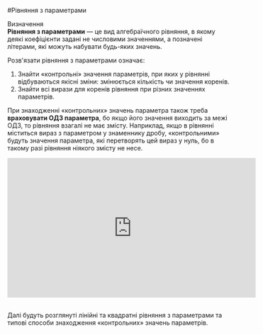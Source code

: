 #Рівняння з параметрами

<div class="space">
<div class="eoz-wrap">
<span class="eoz">Визначення</span>
<div class="eoz-text">
<b>Рівняння з параметрами</b> — це вид алгебраїчного рівняння, в якому деякі коефіцієнти задані не числовими значеннями, а позначені літерами, які можуть набувати будь-яких значень.
</div>
</div>
</div>

<p>Розв'язати рівняння з параметрами означає:</p>

<ol>
<li>Знайти «контрольні» значення параметрів, при яких у рівнянні відбуваються якісні зміни: змінюється кількість чи значення коренів.</li>
<li>Знайти всі вирази для коренів рівняння при різних значеннях параметрів.</li>
</ol>

<p>При знаходженні «контрольних» значень параметра також треба <b>враховувати ОДЗ параметра</b>, бо якщо його значення виходить за межі ОДЗ, то рівняння взагалі не має змісту. Наприклад, якщо в рівнянні міститься вираз з параметром у знаменнику дробу, «контрольними» будуть значення параметра, які перетворять цей вираз у нуль, бо в такому разі рівняння ніякого змісту не несе.</p>

<div class="fluidMedia">
<iframe align="center" width="560" height="315" src="https://www.youtube.com/embed/VYbtsqbO4g8" frameborder="0" allowfullscreen></iframe>
</div>
<div class="popup">
</div>

<br>
<p>Далі будуть розглянуті лінійні та квадратні рівняння з параметрами та типові способи знаходження «контрольних» значень параметрів.</p>